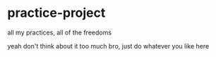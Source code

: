 # practice-project
all my practices, all of the freedoms

yeah don't think about it too much bro, just do whatever you like here
